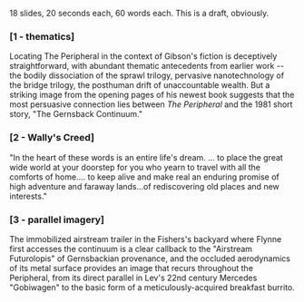 18 slides, 20 seconds each, 60 words each. This is a draft, obviously.

### [1 - thematics] 

Locating The Peripheral in the context of Gibson's fiction is deceptively straightforward, with abundant thematic antecedents from earlier work -- the bodily dissociation of the sprawl trilogy, pervasive nanotechnology of the bridge trilogy, the posthuman drift of unaccountable wealth. But a striking image from the opening pages of his newest book suggests that the most persuasive connection lies between *The Peripheral* and the 1981 short story, "The Gernsback Continuum."

### [2 - Wally's Creed] 

"In the heart of these words is an entire life's dream. ... to place the great wide world at your doorstep for you who yearn to travel with all the comforts of home.... to keep alive and make real an enduring promise of high adventure and faraway lands...of rediscovering old places and new interests."


### [3 - parallel imagery] 

The immobilized airstream trailer in the Fishers's backyard where Flynne first accesses the continuum is a clear callback to the "Airstream Futurolopis" of Gernsbackian provenance, and the occluded aerodynamics of its metal surface provides an image that recurs throughout the Peripheral, from its direct parallel in Lev's 22nd century Mercedes "Gobiwagen" to the basic form of a meticulously-acquired breakfast burrito.



